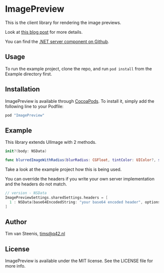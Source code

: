 # ImagePreview

This is the client library for rendering the image previews.

Look at [this blog post](https://blog.q42.nl/the-imagepreview-library-render-previews-with-only-200-bytes-of-image-data-312fb281d081) for more details.

You can find the [.NET server component on Github](https://github.com/Q42/Q42.ImagePreview.Net).

<!-- [![CI Status](http://img.shields.io/travis/Tim van Steenis/ImagePreview.svg?style=flat)](https://travis-ci.org/Tim van Steenis/ImagePreview)
[![Version](https://img.shields.io/cocoapods/v/ImagePreview.svg?style=flat)](http://cocoapods.org/pods/ImagePreview)
[![License](https://img.shields.io/cocoapods/l/ImagePreview.svg?style=flat)](http://cocoapods.org/pods/ImagePreview)
[![Platform](https://img.shields.io/cocoapods/p/ImagePreview.svg?style=flat)](http://cocoapods.org/pods/ImagePreview) -->

## Usage

To run the example project, clone the repo, and run `pod install` from the Example directory first.

## Installation

ImagePreview is available through [CocoaPods](http://cocoapods.org). To install
it, simply add the following line to your Podfile:

```ruby
pod "ImagePreview"
```

## Example

This library extends UIImage with 2 methods.

```swift
init?(body: NSData)

func blurredImageWithRadius(blurRadius: CGFloat, tintColor: UIColor?, saturationDeltaFactor: CGFloat, maskImage: UIImage? = nil) -> UIImage?
```

Take a look at the example project how this is being used.

You can override the headers if you write your own server implementation and the headers do not match.

```swift
// version - NSData
ImagePreviewSettings.sharedSettings.headers = [
  1 : NSData(base64EncodedString: "your base64 encoded header", options: [])!
]
```

## Author

Tim van Steenis, tims@q42.nl

## License

ImagePreview is available under the MIT license. See the LICENSE file for more info.
